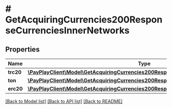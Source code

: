# # GetAcquiringCurrencies200ResponseCurrenciesInnerNetworks

## Properties

Name | Type | Description | Notes
------------ | ------------- | ------------- | -------------
**trc20** | [**\PayPlayClient\Model\GetAcquiringCurrencies200ResponseCurrenciesInnerNetworksTRC20**](GetAcquiringCurrencies200ResponseCurrenciesInnerNetworksTRC20.md) |  |
**ton** | [**\PayPlayClient\Model\GetAcquiringCurrencies200ResponseCurrenciesInnerNetworksTRC20**](GetAcquiringCurrencies200ResponseCurrenciesInnerNetworksTRC20.md) |  |
**erc20** | [**\PayPlayClient\Model\GetAcquiringCurrencies200ResponseCurrenciesInnerNetworksTRC20**](GetAcquiringCurrencies200ResponseCurrenciesInnerNetworksTRC20.md) |  |

[[Back to Model list]](../../README.md#models) [[Back to API list]](../../README.md#endpoints) [[Back to README]](../../README.md)
